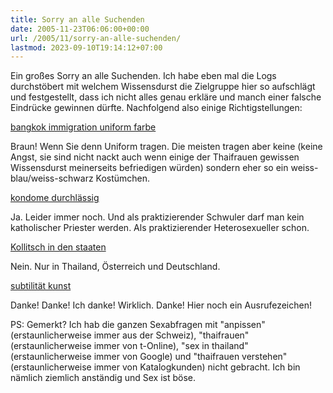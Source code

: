 ```yaml
---
title: Sorry an alle Suchenden
date: 2005-11-23T06:06:00+00:00
url: /2005/11/sorry-an-alle-suchenden/
lastmod: 2023-09-10T19:14:12+07:00
---
```

Ein großes Sorry an alle Suchenden. Ich habe eben mal die Logs durchstöbert mit welchem Wissensdurst die Zielgruppe hier so aufschlägt und festgestellt, dass ich nicht alles genau erkläre und manch einer falsche Eindrücke gewinnen dürfte. Nachfolgend also einige Richtigstellungen:

[bangkok immigration uniform farbe][1]

Braun! Wenn Sie denn Uniform tragen. Die meisten tragen aber keine (keine Angst, sie sind nicht nackt auch wenn einige der Thaifrauen gewissen Wissensdurst meinerseits befriedigen würden) sondern eher so ein weiss-blau/weiss-schwarz Kostümchen.

[kondome durchlässig][2]

Ja. Leider immer noch. Und als praktizierender Schwuler darf man kein katholischer Priester werden. Als praktizierender Heterosexueller schon.

[Kollitsch in den staaten][3]

Nein. Nur in Thailand, Österreich und Deutschland.

[subtilität kunst][4]

Danke! Danke! Ich danke! Wirklich. Danke! Hier noch ein Ausrufezeichen!

PS: Gemerkt? Ich hab die ganzen Sexabfragen mit "anpissen" (erstaunlicherweise immer aus der Schweiz), "thaifrauen" (erstaunlicherweise immer von t-Online), "sex in thailand" (erstaunlicherweise immer von Google) und "thaifrauen verstehen" (erstaunlicherweise immer von Katalogkunden) nicht gebracht. Ich bin nämlich ziemlich anständig und Sex ist böse.

 [1]: http://www.google.de/search?hl=de&q=bangkok+immigration+uniform+farbe
 [2]: http://www.google.de/search?hl=de&q=kondome+durchl%C3%A4ssig&btnG=Google-Suche
 [3]: http://www.google.ch/search?hl=de&q=Kollitsch+in+den+staaten
 [4]: http://www.google.de/search?hl=de&q=subtilit%C3%A4t+kunst
